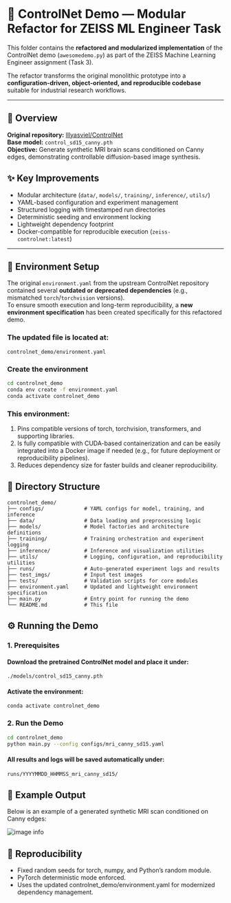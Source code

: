 # 🧠 ControlNet Demo — Modular Refactor for ZEISS ML Engineer Task

This folder contains the **refactored and modularized implementation** of the ControlNet demo (`awesomedemo.py`) as part of the ZEISS Machine Learning Engineer assignment (Task 3).

The refactor transforms the original monolithic prototype into a **configuration-driven, object-oriented, and reproducible codebase** suitable for industrial research workflows.

---

## 🚀 Overview

**Original repository:** [lllyasviel/ControlNet](https://github.com/lllyasviel/ControlNet)  
**Base model:** `control_sd15_canny.pth`  
**Objective:** Generate synthetic MRI brain scans conditioned on Canny edges, demonstrating controllable diffusion-based image synthesis.

## ✨ Key Improvements
- Modular architecture (`data/`, `models/`, `training/`, `inference/`, `utils/`)
- YAML-based configuration and experiment management  
- Structured logging with timestamped run directories  
- Deterministic seeding and environment locking  
- Lightweight dependency footprint  
- Docker-compatible for reproducible execution (`zeiss-controlnet:latest`)

---

## 🧰 Environment Setup

The original `environment.yaml` from the upstream ControlNet repository contained several **outdated or deprecated dependencies** (e.g., mismatched `torch`/`torchvision` versions).  
To ensure smooth execution and long-term reproducibility, a **new environment specification** has been created specifically for this refactored demo.

### The updated file is located at:
```
controlnet_demo/environment.yaml
```

### Create the environment

```bash
cd controlnet_demo
conda env create -f environment.yaml
conda activate controlnet_demo
```

### This environment:

1. Pins compatible versions of torch, torchvision, transformers, and supporting libraries.
2. Is fully compatible with CUDA-based containerization and can be easily integrated into a Docker image if needed (e.g., for future deployment or reproducibility pipelines).
3. Reduces dependency size for faster builds and cleaner reproducibility.

## 📁 Directory Structure
```
controlnet_demo/
├── configs/             # YAML configs for model, training, and inference
├── data/                # Data loading and preprocessing logic
├── models/              # Model factories and architecture definitions
├── training/            # Training orchestration and experiment logging
├── inference/           # Inference and visualization utilities
├── utils/               # Logging, configuration, and reproducibility utilities
├── runs/                # Auto-generated experiment logs and results
├── test_imgs/           # Input test images
├── tests/               # Validation scripts for core modules
├── environment.yaml     # Updated and lightweight environment specification
├── main.py              # Entry point for running the demo
└── README.md            # This file
```

## ⚙️ Running the Demo
### 1. Prerequisites

#### Download the pretrained ControlNet model and place it under:
```
./models/control_sd15_canny.pth
```

#### Activate the environment:
```
conda activate controlnet_demo
```

### 2. Run the Demo
```bash
cd controlnet_demo
python main.py --config configs/mri_canny_sd15.yaml
```
#### All results and logs will be saved automatically under:
```
runs/YYYYMMDD_HHMMSS_mri_canny_sd15/
```

## 🧠 Example Output

Below is an example of a generated synthetic MRI scan conditioned on Canny edges:

![image info](controlnet_demo/runs/20251016_164937_mri_canny_sd15/outputs/result.png)

## 🔁 Reproducibility

* Fixed random seeds for torch, numpy, and Python’s random module.
* PyTorch deterministic mode enforced.
* Uses the updated controlnet_demo/environment.yaml for modernized dependency management.

